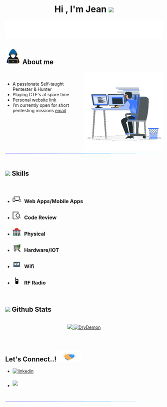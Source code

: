 
<h1 align="center"><b>Hi , I'm Jean </b><img src="https://media.giphy.com/media/hvRJCLFzcasrR4ia7z/giphy.gif" width="35"></h1>

<p align="center">
  <a href="https://github.com/DenverCoder1/readme-typing-svg"><img src="./animation.svg"></a>
</p>
	
## <picture><img src = "./about_me.gif" width = 50px></picture> **About me**

<picture> <img align="right" src="./Right_Side.gif" width = 250px></picture>

<br>

- A passionate Self-taught Pentester & Hunter
- Playing CTF's at spare time
- Personal website [link](https://jeanchartierkastler.com)
- I’m currently open for short pentesting missions [email](mailto:contact@jeanchartierkastler.com)

<br>

<img src="./bar.gif"><br><br>

## <img src="https://media2.giphy.com/media/QssGEmpkyEOhBCb7e1/giphy.gif?cid=ecf05e47a0n3gi1bfqntqmob8g9aid1oyj2wr3ds3mg700bl&rid=giphy.gif" width ="25"><b> Skills</b>
<br>

<p align="center">

- ### <img src="responsive-symbol-with-a-widescreen-monitor-a-cellphone-and-a-tablet-svgrepo-com.svg" width ="25"><b> &nbsp;&nbsp;Web Apps/Mobile Apps</b>
    
- ### <img src="review-screen-svgrepo-com.svg" width ="25"><b> &nbsp;&nbsp;Code Review</b>
    
- ### <img src="building-dome-svgrepo-com.svg" width ="25"><b> &nbsp;&nbsp;Physical</b>
    
- ### <img src="hardware-detect-svgrepo-com.svg" width ="25"><b> &nbsp;&nbsp;Hardware/IOT</b>
    

- ### <img src="wifi-svgrepo-com.svg" width ="25"><b> &nbsp;&nbsp;Wifi</b>
    
- ### <img src="radio-handheld-svgrepo-com.svg" width ="25"><b> &nbsp;&nbsp;RF Radio</b>
</p>


<br>


## <img src="https://media.giphy.com/media/iY8CRBdQXODJSCERIr/giphy.gif" width="35"><b> Github Stats </b>
<br>

<div align="center">

<a href="https://github.com/DryDemon/">
  <img src="https://github-readme-stats.vercel.app/api?username=DryDemon&include_all_commits=true&count_private=true&show_icons=true&line_height=20&title_color=7A7ADB&icon_color=2234AE&text_color=D3D3D3&bg_color=0,000000,130F40" width="450"/>
  <img src="https://github-readme-stats.vercel.app/api/top-langs?username=DryDemon&show_icons=true&locale=en&layout=compact&line_height=20&title_color=7A7ADB&icon_color=2234AE&text_color=D3D3D3&bg_color=0,000000,130F40" width="375"  alt="DryDemon"/>

</a>
</div>

<br>

<br>

## <b> Let's Connect..!</b><img src="./handshake.gif" width ="80">
<div align='left'>

<ul>

<li>
<a href="https://www.linkedin.com/in/jean-ck/" target="_blank">
<img src="https://img.shields.io/badge/linkedin:  Jean Chartier-%2300acee.svg?color=405DE6&style=for-the-badge&logo=linkedin&logoColor=white" alt=linkedin style="margin-bottom: 5px;"/>
</a>
</li>


<br>

<li>
<a href="mailto:contact@jeanchartierkastler.com" target="_blank">
<img src="https://img.shields.io/badge/gmail:  Jean Chartier-%23EA4335.svg?style=for-the-badge&logo=gmail&logoColor=white" t=mail style="margin-bottom: 5px;" />
</a>
</li>
	
</ul>
</div>

<br>
<img src="./bar.gif">
<br>
<br>
<br>

<div align='center'>

